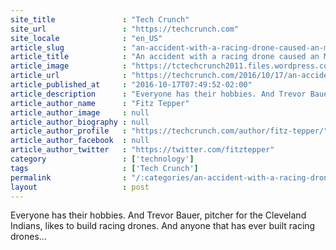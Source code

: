 ```yaml
---
site_title               : "Tech Crunch"
site_url                 : "https://techcrunch.com"
site_locale              : "en_US"
article_slug             : "an-accident-with-a-racing-drone-caused-an-mlb-pitcher-to-miss-a-playoff-start"
article_title            : "An accident with a racing drone caused an MLB pitcher to miss a playoff start"
article_image            : "https://tctechcrunch2011.files.wordpress.com/2016/10/efb23feea56c46d1918c8c20a9ab0504-1560x1111.jpg?w=764&h=400&crop=1"
article_url              : "https://techcrunch.com/2016/10/17/an-accident-with-a-racing-drone-caused-an-mlb-pitcher-to-miss-a-playoff-start/"
article_published_at     : "2016-10-17T07:49:52-02:00"
article_description      : "Everyone has their hobbies. And Trevor Bauer, pitcher for the Cleveland Indians, likes to build racing drones. And anyone that has ever built racing drones..."
article_author_name      : "Fitz Tepper"
article_author_image     : null
article_author_biography : null
article_author_profile   : "https://techcrunch.com/author/fitz-tepper/"
article_author_facebook  : null
article_author_twitter   : "https://twitter.com/fitztepper"
category                 : ['technology']
tags                     : ['Tech Crunch']
permalink                : "/:categories/an-accident-with-a-racing-drone-caused-an-mlb-pitcher-to-miss-a-playoff-start/"
layout                   : post
---
```


Everyone has their hobbies. And Trevor Bauer, pitcher for the Cleveland Indians, likes to build racing drones. And anyone that has ever built racing drones...
